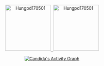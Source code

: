 <p align="center">
  <a href="https://github.com/Hungpd170501">
    <img src="https://github-readme-stats.vercel.app/api?username=Hungpd170501&show_icons=true&hide_border=true&&count_private=true&include_all_commits=true&theme=gruvbox" alt="Hungpd170501" height="150em"/>
    <img src="https://github-readme-stats.vercel.app/api?username=Hungpd170501&show_icons=true&locale=en&theme=gruvbox" alt="Hungpd170501" height="0em"/>
    <img src="https://github-readme-streak-stats.herokuapp.com/?user=Hungpd170501&theme=gruvbox" alt="Hungpd170501" height="150em"/>
  </a>
</p>
  
<p align="center">
   <a href="https://github.com/Hungpd170501"><img alt="Candida's Activity Graph" src="https://activity-graph.herokuapp.com/graph?username=haicao2805&custom_title=Pham%20Duc%20Hung's%20Contribution%20Graph&theme=react-dark" /></a>
</p>
